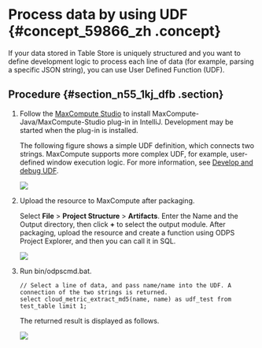 # Process data by using UDF {#concept_59866_zh .concept}

If your data stored in Table Store is uniquely structured and you want to define development logic to process each line of data \(for example, parsing a specific JSON string\), you can use User Defined Function \(UDF\).

## Procedure {#section_n55_1kj_dfb .section}

1.  Follow the [MaxCompute Studio](https://partners-intl.aliyun.com/help/product/50889.htm) to install MaxCompute-Java/MaxCompute-Studio plug-in in IntelliJ. Development may be started when the plug-in is installed.

    The following figure shows a simple UDF definition, which connects two strings. MaxCompute supports more complex UDF, for example, user-defined window execution logic. For more information, see [Develop and debug UDF](https://partners-intl.aliyun.com/help/product/50902.htm).

    ![](http://static-aliyun-doc.oss-cn-hangzhou.aliyuncs.com/assets/img/20330/153968024312003_en-US.png)

2.  Upload the resource to MaxCompute after packaging.

    Select **File** \> **Project Structure** \> **Artifacts**. Enter the Name and the Output directory, then click **+** to select the output module. After packaging, upload the resource and create a function using ODPS Project Explorer, and then you can call it in SQL.

    ![](http://static-aliyun-doc.oss-cn-hangzhou.aliyuncs.com/assets/img/20330/153968024312004_en-US.png)

3.  Run bin/odpscmd.bat.

    ```
    // Select a line of data, and pass name/name into the UDF. A connection of the two strings is returned.
    select cloud_metric_extract_md5(name, name) as udf_test from test_table limit 1;
    
    ```

    The returned result is displayed as follows.

    ![](http://static-aliyun-doc.oss-cn-hangzhou.aliyuncs.com/assets/img/20330/153968024312005_en-US.png)


